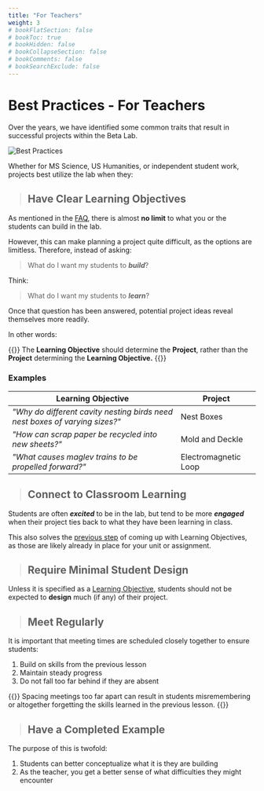 ```yaml
---
title: "For Teachers"
weight: 3
# bookFlatSection: false
# bookToc: true
# bookHidden: false
# bookCollapseSection: false
# bookComments: false
# bookSearchExclude: false
---
```


# Best Practices - For Teachers

Over the years, we have identified some common traits that result in successful projects within the Beta Lab.

![Best Practices](/images/best-practices/bertPractice.png)

Whether for MS Science, US Humanities, or independent student work, projects best utilize the lab when they:


> ## Have Clear Learning Objectives

As mentioned in the [FAQ](/docs/faq), there is almost **no limit** to what you or the students can build in the lab. 

However, this can make planning a project quite difficult, as the options are limitless. Therefore, instead of asking:

> What do I want my students to ***build***?

Think:

> What do I want my students to ***learn***?

Once that question has been answered, potential project ideas reveal themselves more readily. 

In other words:

{{<hint info>}} The **Learning Objective** should determine the **Project**, rather than the **Project** determining the **Learning Objective.**
{{</hint>}}

### Examples

| Learning Objective                                                          | Project              |
|-----------------------------------------------------------------------------|----------------------|
| _"Why do different cavity nesting birds need nest boxes of varying sizes?"_ | Nest Boxes           |
| _"How can scrap paper be recycled into new sheets?"_                        | Mold and Deckle      |
| _"What causes maglev trains to be propelled forward?"_                      | Electromagnetic Loop |

> ## Connect to Classroom Learning

Students are often ***excited*** to be in the lab, but tend to be more ***engaged*** when their project ties back to what they have been learning in class.

This also solves the [previous step](#have-clear-learning-objectives) of coming up with Learning Objectives, as those are likely already in place for your unit or assignment.

> ## Require Minimal Student Design

Unless it is specified as a [Learning Objective](#have-clear-learning-objectives), students should not be expected to **design** much (if any) of their project.



> ## Meet Regularly

It is important that meeting times are scheduled closely together to ensure students:

1. Build on skills from the previous lesson
2. Maintain steady progress
3. Do not fall too far behind if they are absent

{{<hint warning>}} 
Spacing meetings too far apart can result in students misremembering or altogether forgetting the skills learned in the previous lesson.
{{</hint>}}

> ## Have a Completed Example

The purpose of this is twofold:

1. Students can better conceptualize what it is they are building
2. As the teacher, you get a better sense of what difficulties they might encounter